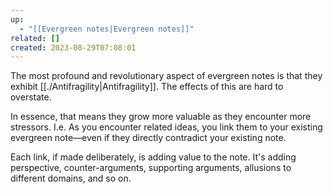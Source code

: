 ```yaml
---
up:
  - "[[Evergreen notes|Evergreen notes]]"
related: []
created: 2023-08-29T07:08:01
---
```

The most profound and revolutionary aspect of evergreen notes is that they exhibit [[./Antifragility|Antifragility]]. The effects of this are hard to overstate.

In essence, that means they grow more valuable as they encounter more stressors. I.e. As you encounter related ideas, you link them to your existing evergreen note—even if they directly contradict your existing note. 

Each link, if made deliberately, is adding value to the note. It's adding perspective, counter-arguments, supporting arguments, allusions to different domains, and so on.
